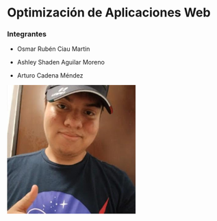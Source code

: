 # Optimización de Aplicaciones Web
### Integrantes
- Osmar Rubén Ciau Martin

- Ashley Shaden Aguilar Moreno


- Arturo Cadena Méndez


<img src="https://github.com/arturocadenamendez06/proyectoOAW/blob/main/Fotos/Arturo.jpeg" width="300">

